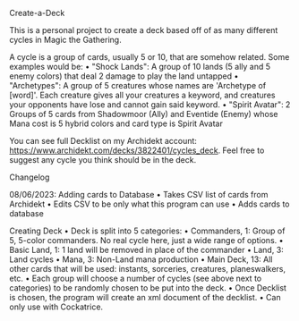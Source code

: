 Create-a-Deck

This is a personal project to create a deck based off of as many different cycles in Magic the Gathering.

A cycle is a group of cards, usually 5 or 10, that are somehow related. Some examples would be:
    • "Shock Lands": A group of 10 lands (5 ally and 5 enemy colors) that deal 2 damage to play the land untapped
    • "Archetypes": A group of 5 creatures whose names are 'Archetype of [word]'. Each creature gives all your creatures a keyword, and creatures your opponents have lose and cannot gain said keyword.
    • "Spirit Avatar": 2 Groups of 5 cards from Shadowmoor (Ally) and Eventide (Enemy) whose Mana cost is 5 hybrid colors and card type is Spirit Avatar

You can see full Decklist on my Archidekt account: https://www.archidekt.com/decks/3822401/cycles_deck. Feel free to suggest any cycle you think should be in the deck.

Changelog

08/06/2023:
Adding cards to Database
    • Takes CSV list of cards from Archidekt
    • Edits CSV to be only what this program can use
    • Adds cards to database 

Creating Deck
    • Deck is split into 5 categories: 
        • Commanders, 1: Group of 5, 5-color commanders. No real cycle here, just a wide range of options.
        • Basic Land, 1: 1 land will be removed in place of the commander
        • Land, 3: Land cycles
        • Mana, 3: Non-Land mana production
        • Main Deck, 13: All other cards that will be used: instants, sorceries, creatures, planeswalkers, etc. 
    • Each group will choose a number of cycles (see above next to categories) to be randomly chosen to be put into the deck.
    • Once Decklist is chosen, the program will create an xml document of the decklist. 
    • Can only use with Cockatrice. 